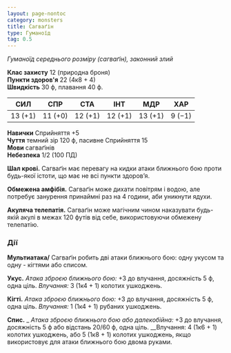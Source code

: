 ```yaml
---
layout: page-nontoc
category: monsters
title: Сагваґін
type: Гуманоїд
tag: 0.5
---
```


_Гуманоїд середнього розміру (сагваґін), законний злий_

**Клас захисту** 12 (природна броня)    
**Пункти здоров'я** 22 (4к8 + 4)    
**Швидкість** 30 ф, плавання 40 ф.

| СИЛ     | СПР     | СТА     | ІНТ     | МДР     | ХАР    |
| ------- | ------- | ------- | ------- | ------- | ------ |
| 13 (+1) | 11 (+0) | 12 (+1) | 12 (+1) | 13 (+1) | 9 (−1) |

**Навички** Сприйняття +5    
**Чуття** темний зір 120 ф, пасивне Сприйняття 15    
**Мови** сагваґінів    
**Небезпека** 1/2 (100 ПД)

**Шал крові.** Сагваґін має перевагу на кидки атаки ближнього бою проти будь-якої істоти, що має не всі пункти здоров’я.    

**Обмежена амфібія.** Сагваґін може дихати повітрям і водою, але потребує занурення принаймні раз на 4 години, аби уникнути ядухи.    

**Акуляча телепатія.** Сагваґін може магічним чином наказувати будь-якій акулі в межах 120 футів від себе, використовуючи обмежену телепатію.

### Дії
**Мультиатака/** Сагваґін робить дві атаки ближнього бою: одну укусом та одну - кігтями або списом.    

**Укус.** _Атака зброєю ближнього бою:_ +3 до влучання, досяжність 5 ф, одна ціль. _Влучання:_ 3 (1к4 + 1) колотих ушкоджень.    

**Кігті.** _Атака зброєю ближнього бою:_ +3 до влучання, досяжність 5 ф, одна ціль. _Влучання:_ 1 (1к4 + 1) рубаних ушкоджень.    

**Спис.** _ _Атака зброєю ближнього бою або далекобійна:_ +3 до влучання, досяжність 5 ф або відстань 20/60 ф, одна ціль. __Влучання: 4 (1к6 + 1) колотих ушкоджень, або 5 (1к8 + 1) колотих ушкоджень, якщо використовує для атаки ближнього бою двома руками.
